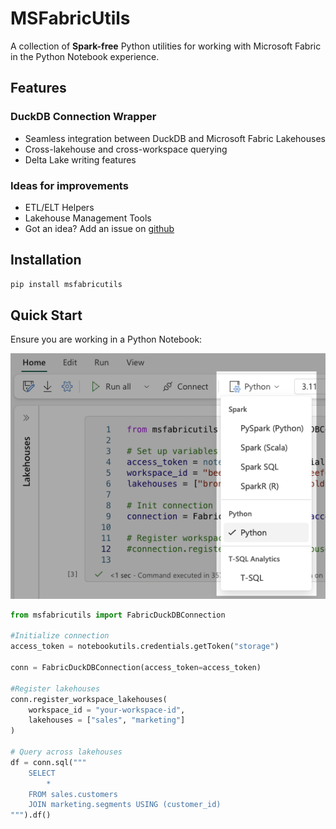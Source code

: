 # MSFabricUtils

A collection of **Spark-free** Python utilities for working with Microsoft Fabric in the Python Notebook experience.

## Features

### DuckDB Connection Wrapper
- Seamless integration between DuckDB and Microsoft Fabric Lakehouses
- Cross-lakehouse and cross-workspace querying
- Delta Lake writing features

### Ideas for improvements
- ETL/ELT Helpers
- Lakehouse Management Tools
- Got an idea? Add an issue on [github](https://www.github.com/mrjsj/msfabricutils/issues)

## Installation

```bash
pip install msfabricutils
```

## Quick Start

Ensure you are working in a Python Notebook:

![Select Python Notebook](images/select-python-notebooks.png)

```python
from msfabricutils import FabricDuckDBConnection

#Initialize connection
access_token = notebookutils.credentials.getToken("storage")

conn = FabricDuckDBConnection(access_token=access_token)

#Register lakehouses
conn.register_workspace_lakehouses(
    workspace_id = "your-workspace-id",
    lakehouses = ["sales", "marketing"]
)

# Query across lakehouses
df = conn.sql("""
    SELECT 
        *
    FROM sales.customers
    JOIN marketing.segments USING (customer_id)
""").df()
```


